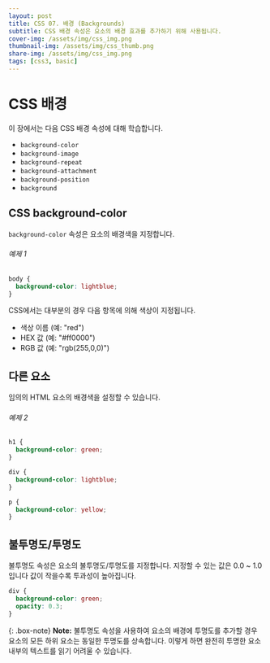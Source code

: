 ```yaml
---
layout: post
title: CSS 07. 배경 (Backgrounds)
subtitle: CSS 배경 속성은 요소의 배경 효과를 추가하기 위해 사용됩니다. 
cover-img: /assets/img/css_img.png
thumbnail-img: /assets/img/css_thumb.png
share-img: /assets/img/css_img.png
tags: [css3, basic]
---
```


# CSS 배경

이 장에서는 다음 CSS 배경 속성에 대해 학습합니다.

+ ```background-color```
+ ```background-image```
+ ```background-repeat```
+ ```background-attachment```
+ ```background-position```
+ ```background```

## CSS background-color

```background-color``` 속성은 요소의 배경색을 지정합니다.

###### 예제 1

```css
body {
  background-color: lightblue;
}
```

CSS에서는 대부분의 경우 다음 항목에 의해 색상이 지정됩니다.

+ 색상 이름 (예: "red")
+ HEX 값 (예: "#ff0000")
+ RGB 값 (예: "rgb(255,0,0)")

## 다른 요소

임의의 HTML 요소의 배경색을 설정할 수 있습니다.

###### 예제 2

```css
h1 {
  background-color: green;
}

div {
  background-color: lightblue;
}

p {
  background-color: yellow;
}
```

## 불투명도/투명도

불투명도 속성은 요소의 불투명도/투명도를 지정합니다. 지정할 수 있는 값은 0.0 ~ 1.0입니다 값이 작을수록 투과성이 높아집니다.

```css
div {
  background-color: green;
  opacity: 0.3;
}
```

{: .box-note}
**Note:**  불투명도 속성을 사용하여 요소의 배경에 투명도를 추가할 경우 요소의 모든 하위 요소는 동일한 투명도를 상속합니다. 이렇게 하면 완전히 투명한 요소 내부의 텍스트를 읽기 어려울 수 있습니다.
